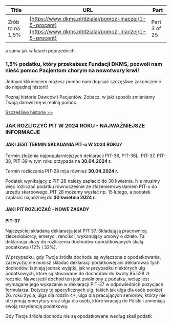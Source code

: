 | **Title**       | **URL**           | **Part**              |
|-----------------|-------------------|-----------------------|
| Zrób to na 1,5%         | [https://www.dkms.pl/dzialaj/pomoz-inaczej/1-5-procent](https://www.dkms.pl/dzialaj/pomoz-inaczej/1-5-procent)    | Part 3 of 25          |

a sama jak w latach poprzednich.


### 1,5% podatku, który przekażesz Fundacji DKMS, pozwoli nam nieść pomoc Pacjentom chorym na nowotwory krwi!


Jednym kliknięciem możesz pomóc nam dopisać szczęśliwe zakończenie do niejednej historii!


Poznaj historie Dawców i Pacjentów. Zobacz, w jaki sposób zmieniamy Twoją darowiznę w realną pomoc.


[Szczęśliwe historie \>\>](https://www.dkms.pl/dzialaj/historie-i-aktualnosci)


### JAK ROZLICZYĆ PIT W 2024 ROKU \- NAJWAŻNIEJSZE INFORMACJE

#### JAKI JEST TERMIN SKŁADANIA PIT\-u W 2024 ROKU?

Termin złożenia najpopularniejszych deklaracji PIT\-36, PIT\-36L, PIT\-37, PIT\-38, PIT\-39 w tym roku przypada na **30\.04\.2024 r.**


Termin rozliczania PIT\-28 mija również **30\.04\.2024 r.**


Podatek wynikający z PIT\-28 należy zapłacić do 30 kwietnia. Nie musimy więc rozliczać podatku równocześnie ze złożeniem/wysłaniem PIT\-u do urzędu skarbowego. PIT 28 możemy wysłać np. 15 lutego, a podatek zapłacić najpóźniej do **30 kwietnia 2024 r.**

#### JAKI PIT ROZLICZAĆ \- NOWE ZASADY

**PIT\-37**


Najczęściej składaną deklaracją jest PIT 37\. Składają ją pracownicy, zleceniobiorcy, emeryci, renciści, wykonujący umowy o dzieło. Ta deklaracja służy do rozliczenia dochodów opodatkowanych skalą podatkową (12% i 32%).


W przypadku, gdy Twoje źródła dochodu są wyłączone z opodatkowania, zazwyczaj nie musisz składać deklaracji podatkowej ani deklarować tych dochodów. Istnieją jednak wyjątki, jak w przypadku niektórych ulg podatkowych, które są stosowane do dochodów do kwoty 85\.528 zł rocznie. Nawet jeśli dochód ten jest zwolniony z podatku, wciąż jest wymagane jego wykazanie w deklaracji PIT\-37 w odpowiednich pozycjach formularza. Dotyczy to specyficznych ulg, takich jak ulga dla osób poniżej 26\. roku życia, ulga dla rodzin 4\+, ulga dla pracujących seniorów, którzy nie otrzymują emerytury oraz ulga dla osób, które wracają do Polski i zmieniają swoją rezydencję podatkową.


Gdy Twoje źródła dochodu nie są opodatkowane według skali podatk
